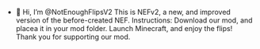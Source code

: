 - 👋 Hi, I’m @NotEnoughFlipsV2
This is NEFv2, a new, and improved version of the before-created NEF.
Instructions: Download our mod, and placea it in your mod folder. 
Launch Minecraft, and enjoy the flips! Thank you for supporting our mod.
